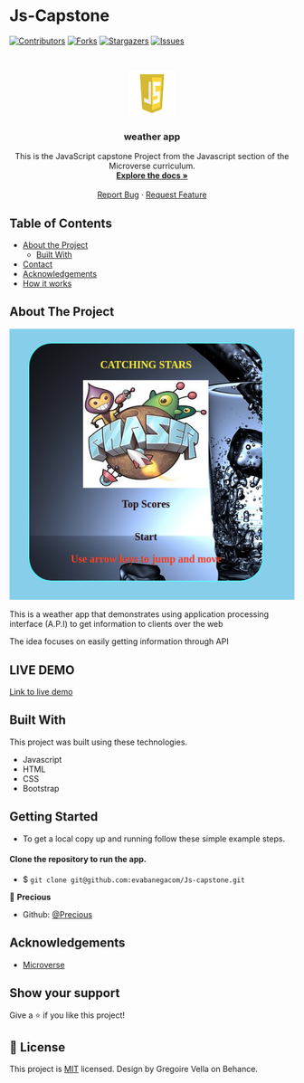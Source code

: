 # Js-Capstone

<!--
*** Thanks for checking out this README Template. If you have a suggestion that would
*** make this better, please fork the repo and create a pull request or simply open
*** an issue with the tag "enhancement".
*** Thanks again! Now go create something AMAZING! :D
-->

<!-- PROJECT SHIELDS -->
<!--
*** I'm using markdown "reference style" links for readability.
*** Reference links are enclosed in brackets [ ] instead of parentheses ( ).
*** See the bottom of this document for the declaration of the reference variables
*** for contributors-url, forks-url, etc. This is an optional, concise syntax you may use.
*** https://www.markdownguide.org/basic-syntax/#reference-style-links
-->
[![Contributors][contributors-shield]][contributors-url]
[![Forks][forks-shield]][forks-url]
[![Stargazers][stars-shield]][stars-url]
[![Issues][issues-shield]][issues-url]

<!-- PROJECT LOGO -->
<br />
<p align="center">
  <a href="https://github.com/evabanegacom/Js-capstone/feature">
    <img src="images/JS.jpg" alt="Logo" width="80" height="80">
  </a>

  <h3 align="center">weather app</h3>

  <p align="center">
    This is the JavaScript capstone Project from the Javascript section of the Microverse curriculum.
    <br />
    <a href="https://github.com/evabanegacom/Js-capstone"><strong>Explore the docs »</strong></a>
    <br />
    <br />
    <a href="https://github.com/evabanegacom/Js-capstone/issues">Report Bug</a>
    ·
    <a href="https://github.com/evabanegacom/Js-capstone/issues">Request Feature</a>
  </p>
</p>

<!-- TABLE OF CONTENTS -->
## Table of Contents

* [About the Project](#about-the-project)
  * [Built With](#built-with)
* [Contact](#Authors)
* [Acknowledgements](#acknowledgements)
* [How it works](#How-it-works)

<!-- ABOUT THE PROJECT -->
## About The Project

![Screenshot](images/game.png)

This is a weather app that demonstrates using application processing interface (A.P.I) to get information
to clients over the web

The idea focuses on easily getting information through API

## LIVE DEMO
 [Link to live demo](https://raw.githack.com/evabanegacom/Js-capstone/feature/dist/index.html) 



<!-- BUILD WITH -->
## Built With
This project was built using these technologies.
* Javascript
* HTML
* CSS
* Bootstrap

<!-- ABOUT THE PROJECT -->
## Getting Started
- To get a local copy up and running follow these simple example steps.

#### Clone the repository to run the app.

- $ `git clone git@github.com:evabanegacom/Js-capstone.git`


<!-- CONTACT -->

👤 **Precious**

- Github: [@Precious](https://github.com/evabanegacom)

<!-- ACKNOWLEDGEMENTS -->
## Acknowledgements
* [Microverse](https://www.microverse.org/)

## Show your support

Give a ⭐️ if you like this project!

<!-- MARKDOWN LINKS & IMAGES -->
<!-- https://www.markdownguide.org/basic-syntax/#reference-style-links -->
[contributors-shield]: https://img.shields.io/github/contributors/evabanegacom/Js-capstone.svg?style=flat-square
[contributors-url]: https://github.com/evabanegacom/Js-capstone/graphs/contributors
[forks-shield]: https://img.shields.io/github/forks/evabanegacom/Js-capstone.svg?style=flat-square
[forks-url]: https://github.com/evabanegacom/Js-capstone/network/members
[stars-shield]: https://img.shields.io/github/stars/evabanegacom/Js-capstone.svg?style=flat-square
[stars-url]: https://github.com/evabanegacom/Js-capstone/stargazers
[issues-shield]: https://img.shields.io/github/issues/evabanegacom/Js-capstone.svg?style=flat-square
[issues-url]: https://github.com/evabanegacom/Js-capstone/issues

## 📝 License

This project is [MIT](https://opensource.org/licenses/MIT) licensed. Design by Gregoire Vella on Behance.